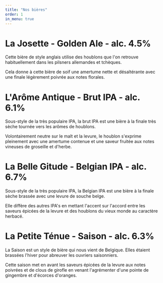```yaml
---
title: "Nos bières"
order: 1
in_menu: true
---
```

# La Josette - Golden Ale - alc. 4.5%
Cette bière de style anglais utilise des houblons que l'on retrouve habituellement dans les pilsners allemandes et tchèques.

Cela donne à cette bière de soif une amertume nette et désaltérante avec une finale légèrement poivrée aux notes florales.

# L'Arôme Antique - Brut IPA - alc. 6.1%
Sous-style de la très populaire IPA, la brut IPA est une bière à la finale très sèche tournée vers les arômes de houblons.

Volontairement neutre sur le malt et la levure, le houblon s'exprime pleinement avec une amertume contenue et une saveur fruitée aux notes vineuses de groseille et d'herbe.

# La Belle Gitude - Belgian IPA - alc. 6.7%
Sous-style de la très populaire IPA, la Belgian IPA est une bière à la finale sèche brassée avec une levure de souche belge.

Elle diffère des autres IPA's en mettant l'accent sur l'accord entre les saveurs épicées de la levure et des houblons du vieux monde au caractère herbacé.

# La Petite Ténue - Saison - alc. 6.3%
La Saison est un style de bière qui nous vient de Belgique. Elles étaient brassées l'hiver pour abreuver les ouvriers saisonniers.

Cette saison met en avant les saveurs épicées de la levure aux notes poivrées et de clous de girofle en venant l'agrémenter d'une pointe de gingembre et d'écorces d'oranges. 